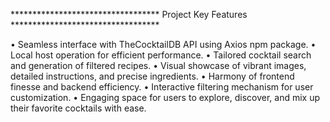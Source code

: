 ********************************** Project Key Features **********************************

• Seamless interface with TheCocktailDB API using Axios npm package.
• Local host operation for efficient performance.
• Tailored cocktail search and generation of filtered recipes.
• Visual showcase of vibrant images, detailed instructions, and precise ingredients.
• Harmony of frontend finesse and backend efficiency.
• Interactive filtering mechanism for user customization.
• Engaging space for users to explore, discover, and mix up their favorite cocktails with ease.
